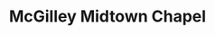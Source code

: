 ---
title: "McGilley Midtown Chapel"
url: /kansas-city/mcgilley-midtown-chapel/
shop: Bestattungen
---